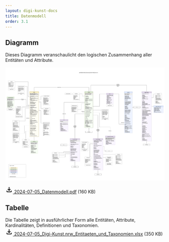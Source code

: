 ```yaml
---
layout: digi-kunst-docs
title: Datenmodell
order: 3.1
---
```



## Diagramm
Dieses Diagramm veranschaulicht den logischen Zusammenhang aller Entitäten und Attribute.

[![Digi-Kunst-Datenmodell](/assets/images/2024-07-05_Datenmodell.png 'Dieses Diagramm veranschaulicht den logischen Zusammenhang aller Entitäten und Felder.')](/assets/images/2024-07-05_Datenmodell.png)

[<svg class="download-icon" xmlns="http://www.w3.org/2000/svg" height="24" viewBox="0 -960 960 960" width="24"><path d="M480-320 280-520l56-58 104 104v-326h80v326l104-104 56 58-200 200ZM240-160q-33 0-56.5-23.5T160-240v-120h80v120h480v-120h80v120q0 33-23.5 56.5T720-160H240Z"/></svg> 2024-07-05_Datenmodell.pdf](/assets/documents/2024-07-05_Datenmodell.pdf) (160 KB)


## Tabelle
Die Tabelle zeigt in ausführlicher Form alle Entitäten, Attribute, Kardinalitäten, Definitionen und Taxonomien.\
[<svg class="download-icon" xmlns="http://www.w3.org/2000/svg" height="24" viewBox="0 -960 960 960" width="24"><path d="M480-320 280-520l56-58 104 104v-326h80v326l104-104 56 58-200 200ZM240-160q-33 0-56.5-23.5T160-240v-120h80v120h480v-120h80v120q0 33-23.5 56.5T720-160H240Z"/></svg> 2024-07-05_Digi-Kunst.nrw_Entitaeten_und_Taxonomien.xlsx](/assets/documents/2024-07-05_Digi-Kunst.nrw_Entitaeten_und_Taxonomien.xlsx) (350 KB)